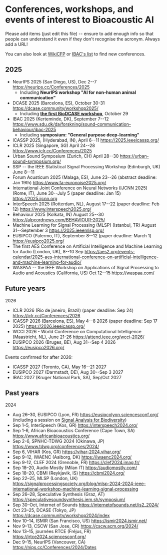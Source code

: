 
Conferences, workshops, and events of interest to Bioacoustic AI
==============================================

Please add items (just edit this file) -- ensure to add enough info so that people can understand it even if they don't recognise the acronym. Always add a URL!

You can also look at [WikiCFP](http://www.wikicfp.com/)  or [IBAC's list](https://www.ibac.info/meetings) to find new conferences.


2025
----

* NeurIPS 2025 (San Diego, US), Dec 2--7 https://neurips.cc/Conferences/2025
    * Including **NeurIPS workshop "AI for non-human animal communication"**
* DCASE 2025 (Barcelona, ES), October 30-31 https://dcase.community/workshop2025/
    * Including **[the first BioDCASE workshop](https://biodcase.github.io/workshop2025/)**, October 29
* IBAC 2025 (Kerteminde, DK), September 7--12 https://www.sdu.dk/da/forskning/sound-communication-behaviour/ibac-2025
     * Including **symposium: "General purpose deep-learning"**
* ICASSP 2025, (Hyderabad, IN), April 6--11 https://2025.ieeeicassp.org/
* ICLR 2025 (Singapore, SG) April 24--28 https://www.iclr.cc/Conferences/2025
* Urban Sound Symposium (Zurich, CH) April 28--30 https://urban-sound-symposium.org/
* SSP -- the IEEE Statistical Signal Processing Workshop (Edinburgh, UK) June 8--11
* Forum Acusticum 2025 (Malaga, ES), June 23--26 (abstract deadline: Jan 19th) https://www.fa-euronoise2025.org/
* International Joint Conference on Neural Networks (IJCNN 2025) (Rome, IT), June 30--July 5 (paper deadline: Jan 15) https://2025.ijcnn.org
* InterSpeech 2025 (Rotterdam, NL), August 17--22 (paper deadline: Feb 12) https://www.interspeech2025.org/
* Behaviour 2025 (Kolkata, IN) August 25--30 https://alpcordnews.com/BEHAVIOUR-2025/
* Machine Learning for Signal Processing (MLSP) (Istanbul, TR) August 31--September 3 https://2025.ieeemlsp.org/
* EUSIPCO (Palermo, IT), September 8--12 (paper deadline: March 1) https://eusipco2025.org/
* The first AES Conference on Artificial Intelligence and Machine Learning for Audio (London, UK), 8--10 Sep https://aes2.org/events-calendar/2025-aes-international-conference-on-artificial-intelligence-and-machine-learning-for-audio/
* WASPAA -- the IEEE Workshop on Applications of Signal Processing to Audio and Acoustics (California, US) Oct 12--15 https://waspaa.com/

Future years
------------

2026

* ICLR 2026 (Rio de janeiro, Brazil) (paper deadline: Sep 24) https://iclr.cc/Conferences/2026
* ICASSP 2026 (Barcelona, ES), May 4--8 2026 (paper deadline: Sep 17 2025) https://2026.ieeeicassp.org/
* WCCI 2026 - World Conference on Computational Intelligence (Maastricht, NL), June 21-26 https://attend.ieee.org/wcci-2026/ 
* EUSIPCO 2026 (Bruges, BE), Aug 31--Sep 4 2026 https://eusipco2026.org/

Events confirmed for after 2026:

* ICASSP 2027 (Toronto, CA), May 16--21 2027
* EUSIPCO 2027 (Darmstadt, DE), Aug 30--Sep 3 2027
* IBAC 2027 (Kruger National Park, SA), Sep/Oct 2027


Past years
----------

2024

* Aug 26–30, EUSIPCO (Lyon, FR) https://eusipcolyon.sciencesconf.org/ (including a session on [Signal Analysis for Biodiversity](http://mcld.co.uk/blog/2024/eusipco-2024-special-session-signal-analysis-for-biodiversity.html))
* Sep 1–5, InterSpeech (Kos, GR) https://interspeech2024.org/
* Sep 1-6, African Bioacoustics Conference (Cape Town, SA) https://www.africanbioacoustics.org/
* Sep 2-6, SPNHC-TDWG 2024 (Okinawa, JP) https://www.tdwg.org/conferences/2024/
* Sep 6, VIHAR (Kos, GR) https://vihar-2024.vihar.org/
* Sep 9–12, IWAENC (Aalborg, DK) https://iwaenc2024.org/
* Sep 9-12, CLEF 2024 (Grenoble, FR) https://clef2024.imag.fr/
* Sep 18–20, Audio Mostly (Milan IT) https://audiomostly.com/
* Sep 18–20, CBMI (Reykjavik, IS) https://cbmi2024.org/
* Sep 22–25, MLSP (London, UK) https://signalprocessingsociety.org/blog/mlsp-2024-2024-ieee-international-workshop-machine-learning-signal-processing
* Sep 26–28, Speculative Synthesis  (Graz, AT) https://speculativesoundsynthesis.iem.sh/symposium/
* Sep 30–Oct, Internet of Sounds https://internetofsounds.net/is2_2024/
* Oct 23–25, DCASE (Tokyo, JP) https://dcase.community/workshop2024/index
* Nov 10–14, ISMIR (San Francisco, US) https://ismir2024.ismir.net/
* Nov 9–13, CSCW (San Jose, CR) https://cscw.acm.org/2024/
* Nov 13–15, journées RTCE (Fréjus, FR) https://jrtce2024.sciencesconf.org/
* Dec 9–15, NeurIPS (Vancouver, CA) https://nips.cc/Conferences/2024/Dates



